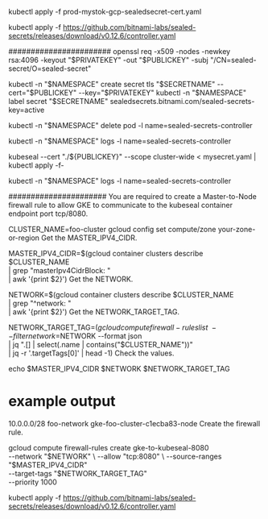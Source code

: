 kubectl apply -f prod-mystok-gcp-sealedsecret-cert.yaml

kubectl apply -f https://github.com/bitnami-labs/sealed-secrets/releases/download/v0.12.6/controller.yaml

#######################
openssl req -x509 -nodes -newkey rsa:4096 -keyout "$PRIVATEKEY" -out "$PUBLICKEY" -subj "/CN=sealed-secret/O=sealed-secret"

kubectl -n "$NAMESPACE" create secret tls "$SECRETNAME" --cert="$PUBLICKEY" --key="$PRIVATEKEY"
kubectl -n "$NAMESPACE" label secret "$SECRETNAME" sealedsecrets.bitnami.com/sealed-secrets-key=active

kubectl -n  "$NAMESPACE" delete pod -l name=sealed-secrets-controller

kubectl -n "$NAMESPACE" logs -l name=sealed-secrets-controller

kubeseal --cert "./${PUBLICKEY}" --scope cluster-wide < mysecret.yaml | kubectl apply -f-

kubectl -n "$NAMESPACE" logs -l name=sealed-secrets-controller


######################
You are required to create a Master-to-Node firewall rule to allow GKE to communicate to the kubeseal container endpoint port tcp/8080.

CLUSTER_NAME=foo-cluster
gcloud config set compute/zone your-zone-or-region
Get the MASTER_IPV4_CIDR.

MASTER_IPV4_CIDR=$(gcloud container clusters describe $CLUSTER_NAME \
  | grep "masterIpv4CidrBlock: " \
  | awk '{print $2}')
Get the NETWORK.

NETWORK=$(gcloud container clusters describe $CLUSTER_NAME \
  | grep "^network: " \
  | awk '{print $2}')
Get the NETWORK_TARGET_TAG.

NETWORK_TARGET_TAG=$(gcloud compute firewall-rules list \
  --filter network=$NETWORK --format json \
  | jq ".[] | select(.name | contains(\"$CLUSTER_NAME\"))" \
  | jq -r '.targetTags[0]' | head -1)
Check the values.

echo $MASTER_IPV4_CIDR $NETWORK $NETWORK_TARGET_TAG

# example output
10.0.0.0/28 foo-network gke-foo-cluster-c1ecba83-node
Create the firewall rule.

gcloud compute firewall-rules create gke-to-kubeseal-8080 \
  --network "$NETWORK" \
  --allow "tcp:8080" \
  --source-ranges "$MASTER_IPV4_CIDR" \
  --target-tags "$NETWORK_TARGET_TAG" \
  --priority 1000

kubectl apply -f https://github.com/bitnami-labs/sealed-secrets/releases/download/v0.12.6/controller.yaml
